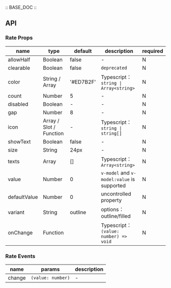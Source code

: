 :: BASE_DOC ::

## API

### Rate Props

name | type | default | description | required
-- | -- | -- | -- | --
allowHalf | Boolean | false | \- | N
clearable | Boolean | false | `deprecated` | N
color | String / Array | '#ED7B2F' | Typescript：`string \| Array<string>` | N
count | Number | 5 | \- | N
disabled | Boolean | - | \- | N
gap | Number | 8 | \- | N
icon | Array / Slot / Function | - | Typescript：`string \| string[]` | N
showText | Boolean | false | \- | N
size | String | 24px | \- | N
texts | Array | [] | Typescript：`Array<string>` | N
value | Number | 0 | `v-model` and `v-model:value` is supported | N
defaultValue | Number | 0 | uncontrolled property | N
variant | String | outline | options：outline/filled | N
onChange | Function |  | Typescript：`(value: number) => void`<br/> | N

### Rate Events

name | params | description
-- | -- | --
change | `(value: number)` | \-

